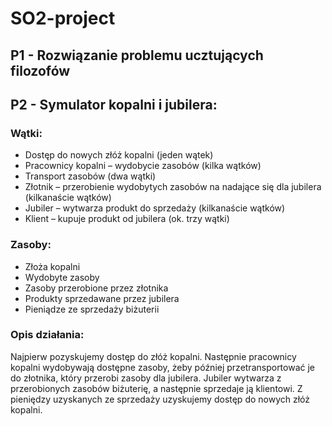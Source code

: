 # SO2-project
## P1 - Rozwiązanie problemu ucztujących filozofów
## P2 - Symulator kopalni i jubilera:
### Wątki:
*	Dostęp do nowych złóż kopalni (jeden wątek)
*	Pracownicy kopalni – wydobycie zasobów (kilka wątków)
*	Transport zasobów (dwa wątki)
*	Złotnik – przerobienie wydobytych zasobów na nadające się dla jubilera (kilkanaście wątków)
*	Jubiler – wytwarza produkt do sprzedaży (kilkanaście wątków)
*	Klient – kupuje produkt od jubilera (ok. trzy wątki)
### Zasoby:
*	Złoża kopalni
*	Wydobyte zasoby
*	Zasoby przerobione przez złotnika
*	Produkty sprzedawane przez jubilera
*	Pieniądze ze sprzedaży biżuterii 
### Opis działania:
Najpierw pozyskujemy dostęp do złóż kopalni. Następnie pracownicy kopalni wydobywają dostępne zasoby, żeby później przetransportować je do złotnika, który przerobi zasoby dla jubilera. Jubiler wytwarza z przerobionych zasobów biżuterię, a następnie sprzedaje ją klientowi. Z pieniędzy uzyskanych ze sprzedaży uzyskujemy dostęp do nowych złóż kopalni.
